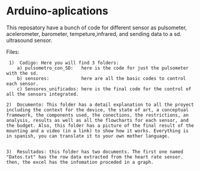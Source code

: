 # Arduino-aplications
This reposatory have a bunch of code for different sensor as pulsometer, acelerometer, barometer, tempeture,infrared, and sending data to a sd. ultrasound  sensor.

Files:


     1)  Codigo: Here you will find 3 folders:
        a) pulsometro_con_SD:   here is the code for just the pulsometer with the sd.
        b) sensores:            here are all the basic codes to control each sensor.
        c) Sensores_unificados: here is the final code for the control of all the sensors integrated.
  
    2)  Documento: This folder has a detail explanation to all the proyect including the context for the device, the state of art, a conceptual framework, the components used, the conections, the restrictions, an analysis, results as well as all the flowcharts for each sensor, and the budget. Also, this folder has a picture of the final result of the mounting and a video (in a link) to show how it works. Everything is in spanish, you can translate it to your own mother language.


    3)  Resultados: this folder has two documents. The first one named "Datos.txt" has the row data extracted from the heart rate sensor. then, the excel has the infomation proceded in a graph.
